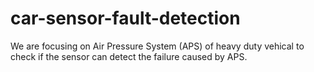 # car-sensor-fault-detection
We are focusing on Air Pressure System (APS) of heavy duty vehical to check if the sensor can detect the failure caused by APS.

